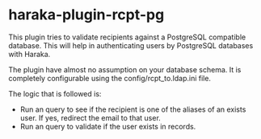 # haraka-plugin-rcpt-pg

This plugin tries to validate recipients against a PostgreSQL compatible database. This will help in authenticating users by PostgreSQL databases with Haraka.

The plugin have almost no assumption on your database schema. It is completely configurable using the config/rcpt_to.ldap.ini file.

The logic that is followed is:

- Run an query to see if the recipient is one of the aliases of an exists user. If yes, redirect the email to that user.
- Run an query to validate if the user exists in records.
